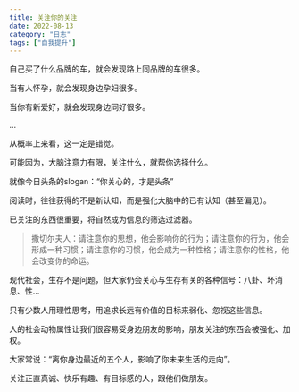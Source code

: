 ```yaml
---
title: 关注你的关注
date: 2022-08-13
category: "日志"
tags: ["自我提升"]
---
```


自己买了什么品牌的车，就会发现路上同品牌的车很多。

当有人怀孕，就会发现身边孕妇很多。

当你有新爱好，就会发现身边同好很多。

...

从概率上来看，这一定是错觉。

可能因为，大脑注意力有限，关注什么，就帮你选择什么。

就像今日头条的slogan：“你关心的，才是头条”

阅读时，往往获得的不是新认知，而是强化大脑中的已有认知（甚至偏见）。

已关注的东西很重要，将自然成为信息的筛选过滤器。

> 撒切尔夫人：请注意你的思想，他会影响你的行为；请注意你的行为，他会形成一种习惯；请注意你的习惯，他会成为一种性格；请注意你的性格，他会改变你的命运。

现代社会，生存不是问题，但大家仍会关心与生存有关的各种信号：八卦、坏消息、性...

只有少数人用理性思考，用追求长远有价值的目标来弱化、忽视这些信息。

人的社会动物属性让我们很容易受身边朋友的影响，朋友关注的东西会被强化、加权。

大家常说：“离你身边最近的五个人，影响了你未来生活的走向”。

关注正直真诚、快乐有趣、有目标感的人，跟他们做朋友。
